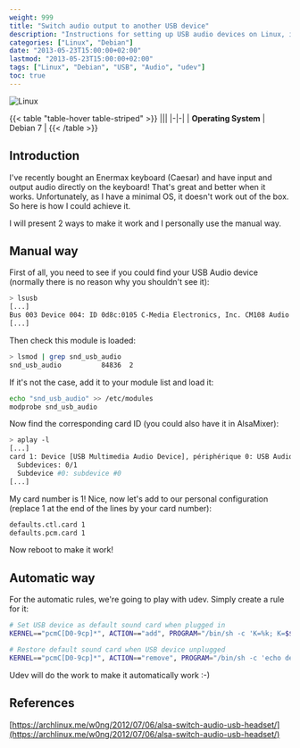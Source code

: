 ```yaml
---
weight: 999
title: "Switch audio output to another USB device"
description: "Instructions for setting up USB audio devices on Linux, including both manual and automatic approaches with udev rules"
categories: ["Linux", "Debian"]
date: "2013-05-23T15:00:00+02:00"
lastmod: "2013-05-23T15:00:00+02:00"
tags: ["Linux", "Debian", "USB", "Audio", "udev"]
toc: true
---
```


![Linux](/images/poweredbylinux.avif)

{{< table "table-hover table-striped" >}}
|||
|-|-|
| **Operating System** | Debian 7 |
{{< /table >}}

## Introduction

I've recently bought an Enermax keyboard (Caesar) and have input and output audio directly on the keyboard! That's great and better when it works. Unfortunately, as I have a minimal OS, it doesn't work out of the box. So here is how I could achieve it.

I will present 2 ways to make it work and I personally use the manual way.

## Manual way

First of all, you need to see if you could find your USB Audio device (normally there is no reason why you shouldn't see it):

```bash
> lsusb
[...]
Bus 003 Device 004: ID 0d8c:0105 C-Media Electronics, Inc. CM108 Audio Controller
[...]
```

Then check this module is loaded:

```bash
> lsmod | grep snd_usb_audio
snd_usb_audio          84836  2
```

If it's not the case, add it to your module list and load it:

```bash
echo "snd_usb_audio" >> /etc/modules
modprobe snd_usb_audio
```

Now find the corresponding card ID (you could also have it in AlsaMixer):

```bash {linenos=table,hl_lines=[3]}
> aplay -l
[...]
card 1: Device [USB Multimedia Audio Device], périphérique 0: USB Audio [USB Audio]
  Subdevices: 0/1
  Subdevice #0: subdevice #0
[...]
```

My card number is 1! Nice, now let's add to our personal configuration (replace 1 at the end of the lines by your card number):

```bash
defaults.ctl.card 1
defaults.pcm.card 1
```

Now reboot to make it work!

## Automatic way

For the automatic rules, we're going to play with udev. Simply create a rule for it:

```bash
# Set USB device as default sound card when plugged in
KERNEL=="pcmC[D0-9cp]*", ACTION=="add", PROGRAM="/bin/sh -c 'K=%k; K=$${K#pcmC}; K=$${K%%D*}; echo defaults.ctl.card $$K > /etc/asound.conf; echo defaults.pcm.card $$K >>/etc/asound.conf'"

# Restore default sound card when USB device unplugged
KERNEL=="pcmC[D0-9cp]*", ACTION=="remove", PROGRAM="/bin/sh -c 'echo defaults.ctl.card 0 > /etc/asound.conf; echo defaults.pcm.card 0 >>/etc/asound.conf'"
```

Udev will do the work to make it automatically work :-)

## References

[https://archlinux.me/w0ng/2012/07/06/alsa-switch-audio-usb-headset/](https://archlinux.me/w0ng/2012/07/06/alsa-switch-audio-usb-headset/)

